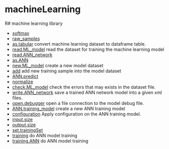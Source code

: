 # machineLearning

R# machine learning library

+ [softmax](machineLearning/softmax.1) 
+ [raw_samples](machineLearning/raw_samples.1) 
+ [as.tabular](machineLearning/as.tabular.1) convert machine learning dataset to dataframe table.
+ [read.ML_model](machineLearning/read.ML_model.1) read the dataset for training the machine learning model
+ [read.ANN_network](machineLearning/read.ANN_network.1) 
+ [as.ANN](machineLearning/as.ANN.1) 
+ [new.ML_model](machineLearning/new.ML_model.1) create a new model dataset
+ [add](machineLearning/add.1) add new training sample into the model dataset
+ [ANN.predict](machineLearning/ANN.predict.1) 
+ [normalize](machineLearning/normalize.1) 
+ [check.ML_model](machineLearning/check.ML_model.1) check the errors that may exists in the dataset file.
+ [write.ANN_network](machineLearning/write.ANN_network.1) save a trained ANN network model into a given xml files.
+ [open.debugger](machineLearning/open.debugger.1) open a file connection to the model debug file.
+ [ANN.training_model](machineLearning/ANN.training_model.1) create a new ANN training model
+ [configuration](machineLearning/configuration.1) Apply configuration on the ANN training model.
+ [input.size](machineLearning/input.size.1) 
+ [output.size](machineLearning/output.size.1) 
+ [set.trainingSet](machineLearning/set.trainingSet.1) 
+ [training](machineLearning/training.1) do ANN model training
+ [training.ANN](machineLearning/training.ANN.1) do ANN model training
